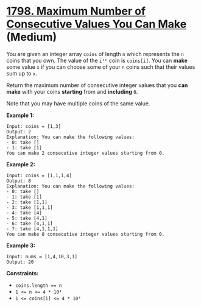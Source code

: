 # [1798. Maximum Number of Consecutive Values You Can Make][link] (Medium)

[link]: https://leetcode.com/problems/maximum-number-of-consecutive-values-you-can-make/

You are given an integer array `coins` of length `n` which represents the `n` coins that you own.
The value of the `iᵗʰ` coin is `coins[i]`. You can **make** some value `x` if you can choose some of
your `n` coins such that their values sum up to `x`.

Return the maximum number of consecutive integer values that you **can** **make** with your coins
**starting** from and **including** `0`.

Note that you may have multiple coins of the same value.

**Example 1:**

```
Input: coins = [1,3]
Output: 2
Explanation: You can make the following values:
- 0: take []
- 1: take [1]
You can make 2 consecutive integer values starting from 0.
```

**Example 2:**

```
Input: coins = [1,1,1,4]
Output: 8
Explanation: You can make the following values:
- 0: take []
- 1: take [1]
- 2: take [1,1]
- 3: take [1,1,1]
- 4: take [4]
- 5: take [4,1]
- 6: take [4,1,1]
- 7: take [4,1,1,1]
You can make 8 consecutive integer values starting from 0.
```

**Example 3:**

```
Input: nums = [1,4,10,3,1]
Output: 20
```

**Constraints:**

- `coins.length == n`
- `1 <= n <= 4 * 10⁴`
- `1 <= coins[i] <= 4 * 10⁴`
